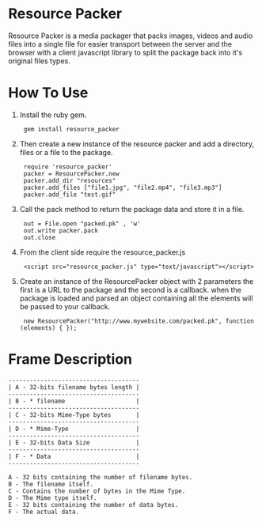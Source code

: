 # Resource Packer

Resource Packer is a media packager that packs images, videos and audio files into a single file for easier transport between the server and the browser with a client javascript library to split the package back into it's original files types.

How To Use
==========

1) Install the ruby gem.

        gem install resource_packer

2) Then create a new instance of the resource packer and add a directory, files or a file to the package.

        require 'resource_packer'
        packer = ResourcePacker.new
        packer.add_dir "resources"
        packer.add_files ["file1.jpg", "file2.mp4", "file3.mp3"]
        packer.add_file "test.gif"

3) Call the pack method to return the package data and store it in a file.

        out = File.open "packed.pk" , 'w'
        out.write packer.pack
        out.close

4) From the client side require the resource_packer.js

        <script src="resource_packer.js" type="text/javascript"></script>

5) Create an instance of the ResourcePacker object with 2 parameters the first is a URL to the package and the second is a callback. when the package is loaded and parsed an object containing all the elements will be passed to your callback.
    
        new ResourcePacker("http://www.mywebsite.com/packed.pk", function (elements) { });


Frame Description
=================
```
-------------------------------------
| A - 32-bits filename bytes length |
-------------------------------------
| B - * filename                    |
-------------------------------------
| C - 32-bits Mime-Type bytes       | 
-------------------------------------
| D - * Mime-Type                   | 
-------------------------------------
| E - 32-bits Data Size             |
-------------------------------------
| F - * Data                        |
-------------------------------------
```
```
A - 32 bits containing the number of filename bytes.
B - The filename itself.
C - Contains the number of bytes in the Mime Type.
D - The Mime type itself.
E - 32 bits containing the number of data bytes.
F - The actual data.
```
